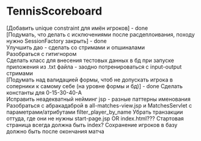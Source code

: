 # TennisScoreboard

[Добавить unique constraint для имён игроков] - done  
[Подумать, что делать с исключениями после расдеплоивания, походу нужно SessionFactory закрыть] - done  
Улучшить дао - сделать со стримами и опшиналами  
Разобраться с гитигнором  
Сделать класс для внесения тестовых данных в бд при запуске приложения из .txt файла - заодно потренироваться с input-output стримами  
[Подумать над валидацией формы, чтоб не допускать игрока в соперники к самому себе (на уровне формы и бд)] - done
Сделать константы для 0-15-30-40-A  
Исправить неадекватный нейминг jsp - разные паттерны именования
Разобраться с абракадаброй в all-matches-view.jsp и MatchesServlet с параметрами/атрибутами filter_player_by_name
Убрать транзакции оттуда, где они не нужны
start-page.jsp OR index.html??? Стартовая страница всегда должна быть index?
Сохранение игроков в базу должно быть после окончания матча
